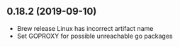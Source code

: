 ## 0.18.2 (2019-09-10)

- Brew release Linux has incorrect artifact name
- Set GOPROXY for possible unreachable go packages
